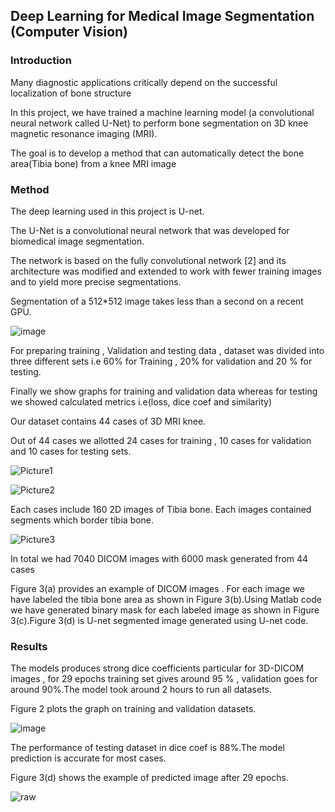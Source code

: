 ## Deep Learning for Medical Image Segmentation (Computer Vision)


### Introduction 

Many diagnostic applications critically depend on the successful localization of bone structure

In this project, we have trained a machine learning model (a convolutional neural network called U-Net) to perform bone segmentation on 3D knee magnetic resonance imaging (MRI). 

The goal is to develop a method that can automatically detect the bone area(Tibia bone) from a knee MRI image

### Method

The deep learning used in this project is U-net.

The U-Net is a convolutional neural network that was developed for biomedical image segmentation.

The network is based on the fully convolutional network [2] and its architecture was modified and extended to work with fewer training images and to yield more precise segmentations. 

Segmentation of a 512*512 image takes less than a second on a recent GPU.

![image](https://user-images.githubusercontent.com/43874699/68726609-01b09280-0590-11ea-9556-013d007acd4c.png)


For preparing training , Validation and testing data , dataset was divided into three different sets i.e 60% for Training , 20% for validation and 20 % for testing.

Finally we show graphs for training and validation data whereas for testing we showed calculated metrics i.e(loss, dice coef and similarity)

Our dataset contains 44 cases of 3D MRI knee.

Out of 44 cases we allotted 24 cases for training , 10 cases for validation and 10 cases for testing sets.

![Picture1](https://user-images.githubusercontent.com/43874699/75917913-c5e45600-5e28-11ea-88c6-7f2b4af8c987.png)

![Picture2](https://user-images.githubusercontent.com/43874699/75917918-c7ae1980-5e28-11ea-9338-e8d37dc0b7fb.png)


Each cases include 160 2D images  of Tibia bone. Each images contained segments which border tibia bone. 

![Picture3](https://user-images.githubusercontent.com/43874699/75917872-b533e000-5e28-11ea-85fa-6a6d10e4b8cd.png)

In total we had 7040 DICOM images with 6000 mask generated from 44 cases 
     
Figure 3(a) provides an example of DICOM images . For each image we have labeled the tibia bone area as shown in Figure 3(b).Using Matlab code we have generated binary mask for each labeled image as shown in Figure 3(c).Figure 3(d) is U-net segmented image generated using U-net code.

### Results  

The models produces strong dice coefficients particular for 3D-DICOM images , for 29 epochs training set gives around 95 % , validation goes for around 90%.The model took around 2 hours to run all datasets.

Figure 2 plots the graph on training and validation datasets.

![image](https://user-images.githubusercontent.com/43874699/68726628-12610880-0590-11ea-8965-8ddc64a5abe1.png)

The performance of testing dataset in dice coef is 88%.The model prediction is accurate for most cases.

Figure 3(d) shows the example of predicted image after 29 epochs.

![raw](https://user-images.githubusercontent.com/43874699/68726698-53591d00-0590-11ea-855b-2a4aec47dcf1.png)
